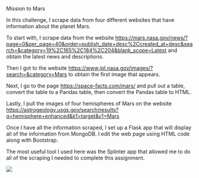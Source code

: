 Mission to Mars

In this challenge, I scrape data from four different websites that have information about the planet Mars.

To start with, I scrape data from the website https://mars.nasa.gov/news/?page=0&per_page=40&order=publish_date+desc%2Ccreated_at+desc&search=&category=19%2C165%2C184%2C204&blank_scope=Latest and obtain the latest news and descriptions.

Then I got to the website https://www.jpl.nasa.gov/images/?search=&category=Mars to obtain the first image that appears.

Next, I go to the page https://space-facts.com/mars/ and pull out a table, convert the table to a Pandas table, then convert the Pandas table to HTML.

Lastly, I pull the images of four hemispheres of Mars on the website https://astrogeology.usgs.gov/search/results?q=hemisphere+enhanced&k1=target&v1=Mars 

Once I have all the information scraped, I set up a Flask app that will display all of the information from MongoDB. I edit the web page using HTML code along with Bootstrap.

The most useful tool I used here was the Splinter app that allowed me to do all of the scraping I needed to complete this assignment.

![](screenshots/screensjot_1.png)
